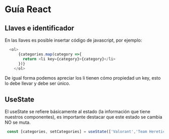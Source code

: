 # Guía React
## Llaves e identificador
En las llaves es posible insertar código de javascript, por ejemplo:
```Javascript 
  <ol>
      {categories.map(category =>{
        return <li key={category}>{category}</li>
      })}
    </ol>
```
De igual forma podemos apreciar los li tienen cómo propiedad un key, esto lo debe llevar y debe ser único.
## UseState
El useState se refiere básicamente al estado (la información que tiene nuestros componentes), es importante destacar que este estado se cambia NO se muta.
```Javascript 
 const [categories, setCategories] = useState(['Valorant','Team Heretics'])
```
